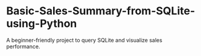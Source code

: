 # Basic-Sales-Summary-from-SQLite-using-Python
A beginner-friendly project to query SQLite and visualize sales performance.
